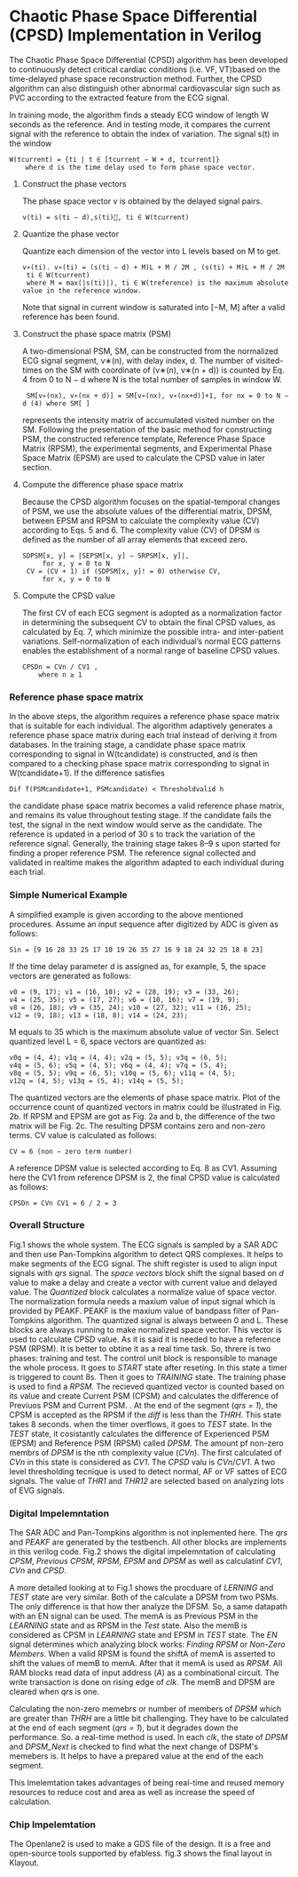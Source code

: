 # Chaotic Phase Space Differential (CPSD) Implementation in Verilog


The Chaotic Phase Space Differential (CPSD) algorithm has been developed to continuously detect critical cardiac conditions (i.e. VF, VT)based on the time-delayed phase space reconstruction method. Further, the CPSD algorithm can also distinguish other abnormal cardiovascular sign such as PVC according to the extracted feature from the ECG signal.

In training mode, the algorithm finds a steady ECG window of length W seconds as the reference. And in testing mode, it compares the current signal with the reference to obtain the index of variation. The signal s(t) in the window

	W(tcurrent) = {ti | t ∈ [tcurrent − W + d, tcurrent]}
		where d is the time delay used to form phase space vector.

 1. Construct the phase vectors

	The phase space vector v is obtained by the delayed signal pairs. 

		v(ti) = s(ti − d),s(ti), ti ∈ W(tcurrent)
	
 2. Quantize the phase vector
 
	Quantize each dimension of the vector into L levels based on M to get.
	
		v∗(ti). v∗(ti) = (s(ti − d) + M)L + M / 2M , (s(ti) + M)L + M / 2M
		 ti ∈ W(tcurrent)
		 where M = max(|s(ti)|), ti ∈ W(treference) is the maximum absolute value in the reference window.
	Note that signal in current window is saturated into [−M, M] after a valid reference has been found.

 3. Construct the phase space matrix (PSM)
 
	 A two-dimensional PSM, SM, can be constructed from the normalized ECG signal segment, v∗(n), with delay index, d. The number of visited-times on the SM with coordinate of (v∗(n), v∗(n + d)) is counted by Eq. 4 from 0 to N − d where N is the total number of samples in window W. 
 
		 SM[v∗(nx), v∗(nx + d)] = SM[v∗(nx), v∗(nx+d)]+1, for nx = 0 to N − d (4) where SM[ ] 

	represents the intensity matrix of accumulated visited number on the SM. Following the presentation of the basic method for constructing PSM, the constructed reference template, Reference Phase Space Matrix (RPSM), the experimental segments, and Experimental Phase Space Matrix (EPSM) are used to calculate the CPSD value in later section.

 4. Compute the difference phase space matrix

	Because the CPSD algorithm focuses on the spatial-temporal changes of PSM, we use the absolute values of the differential matrix, DPSM, between EPSM and RPSM to calculate the complexity value (CV) according to Eqs. 5 and 6. The complexity value (CV) of DPSM is defined as the number of all array elements that exceed zero.
	
		SDPSM[x, y] = |SEPSM[x, y] − SRPSM[x, y]|,
			 for x, y = 0 to N
		 CV = (CV + 1) if (SDPSM[x, y]! = 0) otherwise CV, 
			 for x, y = 0 to N
		
 5. Compute the CPSD value

	The first CV of each ECG segment is adopted as a normalization factor in determining the subsequent CV to obtain the final CPSD values, as calculated by Eq. 7, which minimize the possible intra- and inter-patient variations. Self-normalization of each individual’s normal ECG patterns enables the establishment of a normal range of baseline CPSD values. 
	
		CPSDn = CVn / CV1 , 
			where n ≥ 1

### Reference phase space matrix

In the above steps, the algorithm requires a reference phase space matrix that is suitable for each individual. The algorithm adaptively generates a reference phase space matrix during each trial instead of deriving it from databases. In the training stage, a candidate phase space matrix corresponding to signal in W(tcandidate) is constructed, and is then compared to a checking phase space matrix corresponding to signal in W(tcandidate+1). If the difference satisfies

	Dif f(PSMcandidate+1, PSMcandidate) < Thresholdvalid h

the candidate phase space matrix becomes a valid reference phase matrix, and remains its value throughout testing stage. If the candidate fails the test, the signal in the next window would serve as the candidate. The reference is updated in a period of 30 s to track the variation of the reference signal. Generally, the training stage takes 8–9 s upon started for finding a proper reference PSM. The reference signal collected and validated in realtime makes the algorithm adapted to each individual during each trial.

### Simple Numerical Example

A simplified example is given according to the above mentioned procedures. Assume an input sequence after digitized by ADC is given as follows:

	Sin = [9 16 28 33 25 17 10 19 26 35 27 16 9 18 24 32 25 18 8 23]

If the time delay parameter d is assigned as, for example, 5, the space vectors are generated as follows:

	v0 = (9, 17); v1 = (16, 10); v2 = (28, 19); v3 = (33, 26); 
	v4 = (25, 35); v5 = (17, 27); v6 = (10, 16); v7 = (19, 9); 
	v8 = (26, 18); v9 = (35, 24); v10 = (27, 32); v11 = (16, 25); 
	v12 = (9, 18); v13 = (18, 8); v14 = (24, 23);

M equals to 35 which is the maximum absolute value of vector Sin. Select quantized level L = 6, space vectors are quantized as:

	v0q = (4, 4); v1q = (4, 4); v2q = (5, 5); v3q = (6, 5); 
	v4q = (5, 6); v5q = (4, 5); v6q = (4, 4); v7q = (5, 4); 
	v8q = (5, 5); v9q = (6, 5); v10q = (5, 6); v11q = (4, 5); 
	v12q = (4, 5); v13q = (5, 4); v14q = (5, 5);

The quantized vectors are the elements of phase space matrix. Plot of the occurrence count of quantized vectors in matrix could be illustrated in Fig. 2b. If RPSM and EPSM are got as Fig. 2a and b, the difference of the two matrix will be Fig. 2c. The resulting DPSM contains zero and non-zero terms. CV value is calculated as follows:

	CV = 6 (non − zero term number)

A reference DPSM value is selected according to Eq. 8 as CV1. Assuming here the CV1 from reference DPSM is 2, the final CPSD value is calculated as follows: 

	CPSDn = CVn CV1 = 6 / 2 = 3

### Overall Structure

Fig.1 shows the whole system. The ECG signals is sampled by a SAR ADC and then use Pan-Tompkins algorithm to detect QRS complexes. It helps to make segments of the ECG signal. The shift register is used to align input signals with *qrs* signal. The *space vectors* block shift the signal based on *d* value to make a delay and create a vector with current value and delayed value. The *Quantized* block calculates a normalize value of space vector. The normalization formula needs a maxium value of input signal which is provided by PEAKF. PEAKF is the maxium value of bandpass filter of Pan-Tompkins algorithm. The quantized signal is always between 0 and L. These blocks are always running to make normalized space vector. This vector is used to calculate CPSD value.
As it is said it is needed to have a reference PSM (RPSM). It is better to obtine it as a real time task. So, threre is two phases: training and test. The control unit block is responsible to manage the whole process. It goes to *START* state after reseting. In this state a timer is triggered to count 8s. Then it goes to *TRAINING* state.
The training phase is used to find a *RPSM*. The recieved quantized vector is counted based on its value and create Current PSM (CPSM) and calculates the difference of Previuos PSM and Current PSM. . At the end of the segment (*qrs = 1*), the CPSM is accepted as the RPSM if the *diff* is less than the *THRH*. This state takes 8 seconds. when the timer overflows, it goes to *TEST* state.
In the *TEST* state, it cosistantly calculates the difference of Experienced PSM (EPSM) and Reference PSM (RPSM) called *DPSM*. The amount pf non-zero membrs of *DPSM* is the nth complexity value (*CVn*). The first calculated of *CVn* in this state is considered as *CV1*. The *CPSD* valu is *CVn*/*CV1*.
A two level thresholding tecnique is used to detect normal, AF or VF sattes of ECG signals. The value of *THR1* and *THR12* are selected based on analyzing lots of EVG signals.

### Digital Impelemntation

The SAR ADC and Pan-Tompkins algorithm is not inplemented here. The *qrs* and *PEAKF* are generated by the testbench. All other blocks are implements in this verilog code. Fig.2 shows the digital impelemntation of calculating *CPSM*, *Previous CPSM*, *RPSM*, *EPSM* and *DPSM* as well as calculatinf *CV1*, *CVn* and *CPSD*.

A more detailed looking at to Fig.1 shows the procduare of *LERNING* and *TEST* state are very similar. Both of the calculate a DPSM from two PSMs. The only difference is that how ther analyze the DFSM. So, a same datapath with an EN signal can be used. The memA is as Previous PSM in the *LEARNING* state and as RPSM in the *Test* state. Also the memB is considered as CPSM in *LEARNING* state and EPSM in *TEST* state. The *EN* signal determines which analyzing block works: *Finding RPSM* or *Non-Zero Members*.
When a valid RPSM is found the shiftA of memA is asserted to shift the values of memB to memA. After that it memA is used as *RPSM*. All RAM blocks read data of input address (*A*) as a combinational circuit. The write transaction is done on rising edge of *clk*. The memB and DPSM are cleared when *qrs* is one. 

Calculating the non-zero memebrs or number of members of *DPSM* which are greater than *THRH* are a little bit challenging. They have to be calculated at the end of each segment (*qrs = 1*), but it degrades down the performance. So. a real-time method is used. In each *clk*, the state of *DPSM* and *DPSM_Next* is checked to find what the next change of DSPM's memebers is. It helps to have a prepared value at the end of the each segment.

This Imelemtation takes advantages of being real-time and reused memory resources to reduce cost and area as well as increase the speed of calculation.

### Chip Impelemtation

The Openlane2 is used to make a GDS file of the design. It is a free and open-source tools supported by efabless. fig.3 shows the final layout in Klayout.

